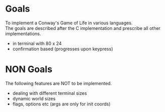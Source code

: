 
# Goals

To implement a Conway's Game of Life in various languages.  
The goals are described after the C implementation
and prescribe all other implementations.  

- in terminal with 80 x 24
- confirmation based (progresses upon keypress)

# NON Goals

The following features are NOT to be implemented.

- dealing with different terminal sizes
- dynamic world sizes
- flags, options etc (args are only for init coords)
